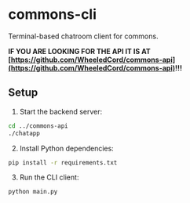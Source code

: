 # commons-cli

Terminal-based chatroom client for commons.


**IF YOU ARE LOOKING FOR THE API IT IS AT [https://github.com/WheeledCord/commons-api](https://github.com/WheeledCord/commons-api)!!!**

## Setup

1. Start the backend server:
```bash
cd ../commons-api
./chatapp
```

2. Install Python dependencies:
```bash
pip install -r requirements.txt
```

3. Run the CLI client:
```bash
python main.py
